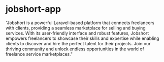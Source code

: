 # jobshort-app

"Jobshort is a powerful Laravel-based platform that connects freelancers with clients, providing a seamless marketplace for selling and buying services. With its user-friendly interface and robust features, Jobshort empowers freelancers to showcase their skills and expertise while enabling clients to discover and hire the perfect talent for their projects. Join our thriving community and unlock endless opportunities in the world of freelance service marketplaces."
